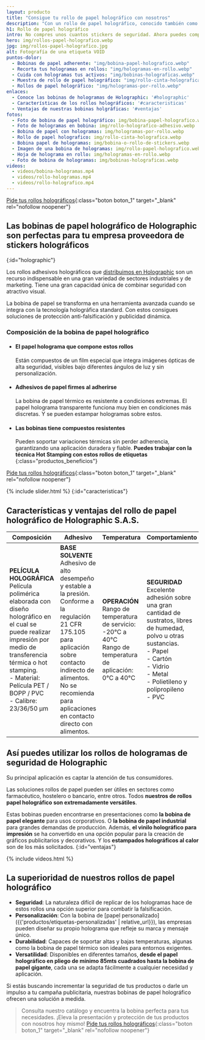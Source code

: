 ```yaml
---
layout: producto
title: "Consigue tu rollo de papel holográfico con nosotros"
description: "Con un rollo de papel holográfico, conocido también como bobina de papel, puedes aprovechar mejor tu dinero mientras proteges tus activos"
h1: Rollo de papel holográfico
intro: No compres unos cuantos stickers de seguridad. Ahora puedes comprar el rollo de papel o la bobina entera
hero: img/rollos-papel-holografico.webp
jpg: img/rollos-papel-holografico.jpg
alt: Fotografía de una etiqueta VOID
puntos-dolor:
  - Bobinas de papel adherente: "img/bobina-papel-holografico.webp"
  - Recorta tus hologramas en rollos: "img/hologramas-en-rollo.webp"
  - Cuida con hologramas tus activos: "img/bobinas-holograficas.webp"
  - Muestra de rollo de papel holográfico: "img/rollo-cinta-holografica.webp"
  - Rollos de papel holográfico: "img/hologramas-por-rollo.webp"
enlaces:
  - Conoce las bobinas de hologramas de Holographic: '#holographic'
  - Características de los rollos holográficos: '#caracteristicas'
  - Ventajas de nuestras bobinas holgráficas: '#ventajas'
fotos:
  - Foto de bobina de papel holográfico: img/bobina-papel-holografico.webp
  - Foto de hologramas en bobina: img/rollo-holografico-adhesivo.webp
  - Bobina de papel con hologramas: img/hologramas-por-rollo.webp
  - Rollo de papel holografico: img/rollo-cinta-holografica.webp
  - Bobina papel de hologramas: img/bobina-o-rollo-de-stickers.webp
  - Imagen de una bobina de hologramas: img/rollo-papel-holografico.webp
  - Hoja de holograma en rollo: img/hologramas-en-rollo.webp
  - Foto de bobina de hologramas: img/bobinas-holograficas.webp
videos:
  - videos/bobina-hologramas.mp4
  - videos/rollo-hologramas.mp4
  - videos/rollo-holografico.mp4
---
```

[Pide tus rollos holográficos]( {{site.whatsapp}}%20:%20{{page.h1}} "Pide tus rollos holográficos" ){:class="boton boton_1" target="_blank" rel="nofollow noopener"}

## Las bobinas de papel holográfico de Holographic son perfectas para tu empresa proveedora de stickers holográficos
{:id="holographic"}

Los rollos adhesivos holográficos que [distribuimos en Holographic](/) son un recurso indispensable en una gran variedad de sectores industriales y de marketing. Tiene una gran capacidad única de combinar seguridad con atractivo visual.

La bobina de papel se transforma en una herramienta avanzada cuando se integra con la tecnología holográfica standard. Con estos consigues soluciones de protección anti-falsificación y publicidad dinámica.

### Composición de la bobina de papel holográfico

- #### El papel holograma que compone estos rollos  
  Están compuestos de un film especial que integra imágenes ópticas de alta seguridad, visibles bajo diferentes ángulos de luz y sin personalización.
- #### Adhesivos de papel firmes al adherirse  
  La bobina de papel térmico es resistente a condiciones extremas. El papel holograma transparente funciona muy bien en condiciones más discretas. Y se pueden estampar hologramas sobre estos.
- #### Las bobinas tiene compuestos resistentes  
  Pueden soportar variaciones térmicas sin perder adherencia, garantizando una aplicación duradera y fiable. **Puedes trabajar con la técnica Hot Stamping con estos rollos de etiquetas**
{:class="productos_beneficios"}

[Pide tus rollos holográficos]( {{site.whatsapp}}%20:%20{{page.h1}} "Pide tus rollos holográficos" ){:class="boton boton_1" target="_blank" rel="nofollow noopener"}

{% include slider.html %}
{:id="caracteristicas"}

## Características y ventajas del rollo de papel holográfico de Holographic S.A.S.

|Composición | Adhesivo | Temperatura | Comportamiento |
|---|---|---|---|
| **PELÍCULA HOLOGRÁFICA**<br>Película polimérica elaborada con diseño holográfico en el cual se puede realizar impresión por medio de transferencia térmica o hot stamping.<br>- Material: Película PET / BOPP / PVC<br>- Calibre: 23/36/50 μm | **BASE SOLVENTE**<br>Adhesivo de alto desempeño y estable a la presión.<br>Conforme a la regulación 21 CFR 175.105 para aplicación sobre contacto indirecto de alimentos.<br>No se recomienda para aplicaciones en contacto directo con alimentos. | **OPERACIÓN**<br>Rango de temperatura de servicio: -20°C a 40°C<br>Rango de temperatura de aplicación: 0°C a 40°C | **SEGURIDAD**<br>Excelente adhesión sobre una gran cantidad de sustratos, libres de humedad, polvo u otras sustancias.<br>- Papel<br>- Cartón<br>- Vidrio<br>- Metal<br>- Polietileno y polipropileno<br>- PVC |

## Así puedes utilizar los rollos de hologramas de seguridad de Holographic

Su principal aplicación es captar la atención de tus consumidores.

Las soluciones rollos de papel pueden ser útiles en sectores como farmacéutico, hostelero o bancario, entre otros. Todos **nuestros de rollos papel holográfico son extremadamente versátiles**.

Estas bobinas pueden encontrarse en presentaciones como **la bobina de papel elegante** para usos corporativos. O **la bobina de papel industrial** para grandes demandas de producción. Además, **el vinilo holográfico para impresión** se ha convertido en una opción popular para la creación de gráficos publicitarios y decorativos. Y los **estampados holográficos al calor** son de los más solicitados.
{:id="ventajas"}

{% include videos.html %}

## La superioridad de nuestros rollos de papel holográfico

- **Seguridad**: La naturaleza difícil de replicar de los hologramas hace de estos rollos una opción superior para combatir la falsificación.
- **Personalización**: Con la bobina de [papel personalizado]({{'productos/etiquetas-personalizadas' | relative_url}}), las empresas pueden diseñar su propio holograma que refleje su marca y mensaje único.
- **Durabilidad**: Capaces de soportar altas y bajas temperaturas, algunas como la bobina de papel térmico son ideales para entornos exigentes.
- **Versatilidad**: Disponibles en diferentes tamaños, **desde el papel holográfico en pliego de mínimo 85mts cuadrados hasta la bobina de papel gigante**, cada una se adapta fácilmente a cualquier necesidad y aplicación.

Si estás buscando incrementar la seguridad de tus productos o darle un impulso a tu campaña publicitaria, nuestras bobinas de papel holográfico ofrecen una solución a medida.

> Consulta nuestro catálogo y encuentra la bobina perfecta para tus necesidades. ¡Eleva la presentación y protección de tus productos con nosotros hoy mismo!
[Pide tus rollos holográficos]( {{site.whatsapp}}%20:%20{{page.h1}} "Pide tus rollos holográficos" ){:class="boton boton_1" target="_blank" rel="nofollow noopener"}
